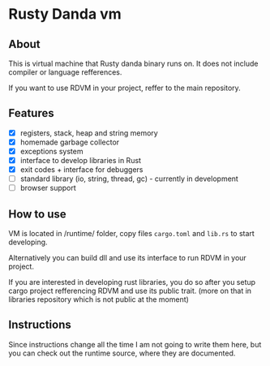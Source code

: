 # Rusty Danda vm

## About

This is virtual machine that Rusty danda binary runs on. It does not include compiler or language refferences.

If you want to use RDVM in your project, reffer to the main repository.

## Features
 - [x] registers, stack, heap and string memory
 - [x] homemade garbage collector
 - [x] exceptions system
 - [x] interface to develop libraries in Rust
 - [x] exit codes + interface for debuggers
 - [ ] standard library (io, string, thread, gc) - currently in development
 - [ ] browser support
 
## How to use
VM is located in /runtime/ folder, copy files ``cargo.toml`` and ``lib.rs`` to start developing.

Alternatively you can build dll and use its interface to run RDVM in your project.

If you are interested in developing rust libraries, you do so after you setup cargo project refferencing RDVM
and use its public trait. (more on that in libraries repository which is not public at the moment)

## Instructions
Since instructions change all the time I am not going to write them here, but you can check out the runtime source, where they are documented.
